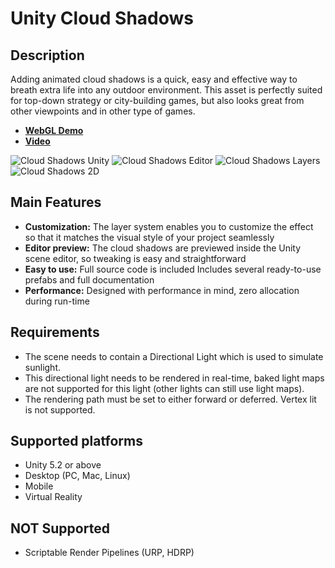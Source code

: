 # Unity Cloud Shadows

## Description
Adding animated cloud shadows is a quick, easy and effective way to breath extra life into any outdoor environment. This asset is perfectly suited for top-down strategy or city-building games, but also looks great from other viewpoints and in other type of games.

* [**WebGL Demo**](http://entropi-games.com/files/cloud-shadows-demo/)
* [**Video**](https://youtu.be/PmlUwmOPqIw)

![Cloud Shadows Unity](http://www.entropi-games.com/files/cloud-shadows/ScreenshotTanks.png)
![Cloud Shadows Editor](http://www.entropi-games.com/files/cloud-shadows/ScreenshotEditor.png)
![Cloud Shadows Layers](https://forum.unity.com/attachments/screenshotlayers-png.203348/)
![Cloud Shadows 2D](http://www.entropi-games.com/files/cloud-shadows/Screenshot2D.png)

## Main Features
* **Customization:** The layer system enables you to customize the effect so that it matches the visual style of your project seamlessly
* **Editor preview:** The cloud shadows are previewed inside the Unity scene editor, so tweaking is easy and straightforward
* **Easy to use:** Full source code is included Includes several ready-to-use prefabs and full documentation
* **Performance:** Designed with performance in mind, zero allocation during run-time

## Requirements
* The scene needs to contain a Directional Light which is used to simulate sunlight.
* This directional light needs to be rendered in real-time, baked light maps are not supported for this light (other lights can still use light maps).
* The rendering path must be set to either forward or deferred. Vertex lit is not supported.

## Supported platforms
* Unity 5.2 or above
* Desktop (PC, Mac, Linux)
* Mobile
* Virtual Reality

## NOT Supported
* Scriptable Render Pipelines (URP, HDRP)

